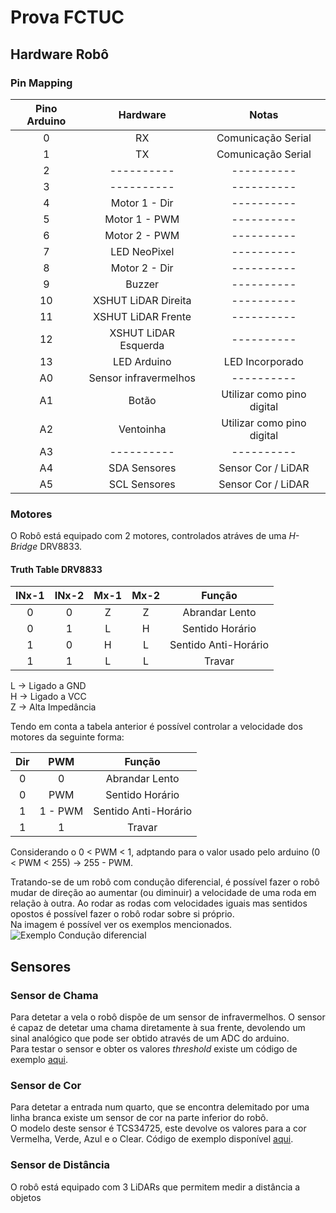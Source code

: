 # Prova FCTUC

## Hardware Robô

### Pin Mapping

| Pino Arduino |        Hardware       |            Notas           |
|:------------:|:---------------------:|:--------------------------:|
|       0      |           RX          |     Comunicação Serial     |
|       1      |           TX          |     Comunicação Serial     |
|       2      |       ----------      |         ----------         |
|       3      |       ----------      |         ----------         |
|       4      |     Motor 1 - Dir     |         ----------         |
|       5      |     Motor 1 - PWM     |         ----------         |
|       6      |     Motor 2 - PWM     |         ----------         |
|       7      |      LED NeoPixel     |         ----------         |
|       8      |     Motor 2 - Dir     |         ----------         |
|       9      |         Buzzer        |         ----------         |
|      10      |  XSHUT LiDAR Direita  |         ----------         |
|      11      |   XSHUT LiDAR Frente  |         ----------         |
|      12      |  XSHUT LiDAR Esquerda |         ----------         |
|      13      |      LED Arduino      |       LED Incorporado      |
|      A0      | Sensor infravermelhos |         ----------         |
|      A1      |         Botão         | Utilizar como pino digital |
|      A2      |       Ventoinha       | Utilizar como pino digital |
|      A3      |       ----------      |         ----------         |
|      A4      |      SDA Sensores     |     Sensor Cor / LiDAR     |
|      A5      |      SCL Sensores     |     Sensor Cor / LiDAR     |

### Motores

O Robô está equipado com 2 motores, controlados atráves de uma *H-Bridge* DRV8833.

#### Truth Table DRV8833

| INx-1 | INx-2 | Mx-1 | Mx-2 |        Função        |
|:-----:|:-----:|:----:|:----:|:--------------------:|
|   0   |   0   |   Z  |   Z  |    Abrandar Lento    |
|   0   |   1   |   L  |   H  |    Sentido Horário   |
|   1   |   0   |   H  |   L  | Sentido Anti-Horário |
|   1   |   1   |   L  |   L  |        Travar        |

L -> Ligado a GND  
H -> Ligado a VCC  
Z -> Alta Impedância  


Tendo em conta a tabela anterior é possível controlar a velocidade dos motores da seguinte forma:

| Dir |   PWM   |        Função        |
|:---:|:-------:|:--------------------:|
|  0  |    0    |    Abrandar Lento    |
|  0  |   PWM   |    Sentido Horário   |
|  1  | 1 - PWM | Sentido Anti-Horário |
|  1  |    1    |        Travar        |

Considerando o 0 < PWM < 1, adptando para o valor usado pelo arduino (0 < PWM < 255) -> 255 - PWM.

Tratando-se de um robô com condução diferencial, é possível fazer o robô mudar de direção ao aumentar (ou diminuir) a velocidade de uma roda em relação à outra. Ao rodar as rodas com velocidades iguais mas sentidos opostos é possível fazer o robô rodar sobre si próprio.  
Na imagem é possível ver os exemplos mencionados.  
![Exemplo Condução diferencial](assets/condDiferencial_Fundo.png "Condução Diferencial")

## Sensores

### Sensor de Chama

Para detetar a vela o robô dispõe de um sensor de infravermelhos. 
O sensor é capaz de detetar uma chama diretamente à sua frente, devolendo um sinal analógico que pode ser obtido através de um ADC do arduino.  
Para testar o sensor e obter os valores *threshold* existe um código de exemplo [aqui](exemplos/TesteChamaBuzzer.cpp "Exemplo Sensor de Chama").  

### Sensor de Cor

Para detetar a entrada num quarto, que se encontra delemitado por uma linha branca existe um sensor de cor na parte inferior do robô.  
O modelo deste sensor é TCS34725, este devolve os valores para a cor Vermelha, Verde, Azul e o Clear. Código de exemplo disponível [aqui](exemplos/TesteCorPixel.cpp "Exemplo Sensor de Cor").

### Sensor de Distância

O robô está equipado com 3 LiDARs que permitem medir a distância a objetos 
